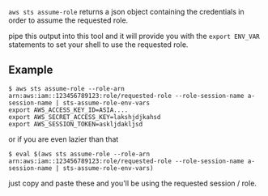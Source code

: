 `aws sts assume-role` returns a json object containing the credentials in order to assume the requested role.

pipe this output into this tool and it will provide you with the `export ENV_VAR` statements to set your shell to use the requested role.

## Example

```
$ aws sts assume-role --role-arn arn:aws:iam::123456789123:role/requested-role --role-session-name a-session-name | sts-assume-role-env-vars
export AWS_ACCESS_KEY_ID=ASIA....
export AWS_SECRET_ACCESS_KEY=lakshjdjkahsd
export AWS_SESSION_TOKEN=askljdakljsd
```
or if you are even lazier than that
```
$ eval $(aws sts assume-role --role-arn arn:aws:iam::123456789123:role/requested-role --role-session-name a-session-name | sts-assume-role-env-vars)
```

just copy and paste these and you'll be using the requested session / role.

